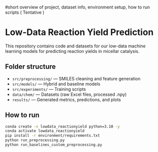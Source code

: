 #short overview of project, dataset info, environment setup, how to run scripts ( Tentative )

# Low-Data Reaction Yield Prediction

This repository contains code and datasets for our low-data machine learning models for predicting reaction yields in micellar catalysis.

## Folder structure
- `src/preprocessing/` — SMILES cleaning and feature generation  
- `src/models/` — Hybrid and baseline models  
- `src/experiments/` — Training scripts  
- `data/chem/` — Datasets (raw Excel files, processed .npy)  
- `results/` — Generated metrics, predictions, and plots  

## How to run
```bash
conda create -n lowdata_reactionyield python=3.10 -y
conda activate lowdata_reactionyield
pip install -r environment/requirements.txt
python run_preprocessing.py
python run_baselines_custom_preprocessing.py
